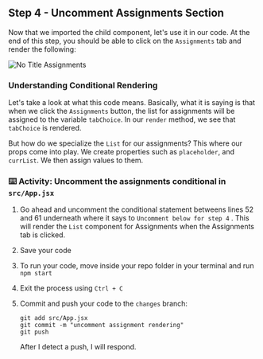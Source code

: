 ## Step 4 - Uncomment Assignments Section 

Now that we imported the child component, let's use it in our code. At the end of this step, you should be able to click on the `Assignments` tab and render the following:

![No Title Assignments](https://user-images.githubusercontent.com/25253905/61294177-1ddf2700-a78a-11e9-963d-8b6d2a4f7b82.png)

### Understanding Conditional Rendering

Let's take a look at what this code means. Basically, what it is saying is that when we click the `Assignments` button, the list for assignments will be assigned to the variable `tabChoice`. In our `render` method, we see that `tabChoice` is rendered.

But how do we specialize the `List` for our assignments? This where our props come into play. We create properties such as `placeholder`, and `currList`. We then assign values to them.

### :keyboard: Activity: Uncomment the assignments conditional in `src/App.jsx`

1. Go ahead and uncomment the conditional statement betweens lines 52 and 61 underneath where it says to `Uncomment below for step 4` . This will render the `List` component for Assignments when the Assignments tab is clicked.
2. Save your code
3. To run your code, move inside your repo folder in your terminal and run `npm start`
4. Exit the process using `Ctrl + C`
5. Commit and push your code to the `changes` branch:
    ```
    git add src/App.jsx
    git commit -m "uncomment assignment rendering"
    git push
    ```

    After I detect a push, I will respond.
